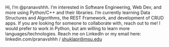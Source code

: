 Hi, I’m @pranavshhh.
I’m interested in Software Engineering, Web Dev, and more using Python/C++ and their libraries.
I’m currently learning Data Structures and Algorithms, the REST Framework, and development of CRUD apps.
If you are looking for someone to collaborate with, reach out to me! I would prefer to work in Python, but am willing to learn more languages/technologies.
Reach me on LinkedIn or my email here: linkedin.com/pranavshhh / shuklapr@msu.edu
